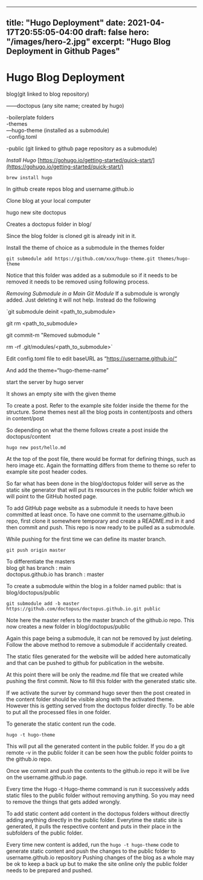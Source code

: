 
---
title: "Hugo Deployment"
date: 2021-04-17T20:55:05-04:00
draft: false
hero: "/images/hero-2.jpg"
excerpt: "Hugo Blog Deployment in Github Pages"
---

# Hugo Blog Deployment

blog(git linked to blog repository)

——doctopus (any site name; created by hugo)

\-boilerplate folders    
      -themes    
         —hugo-theme (installed as a submodule)    
      -config.toml    

\-public (git linked to github page repository as a submodule)    

*Install Hugo* [https://gohugo.io/getting-started/quick-start/](https://gohugo.io/getting-started/quick-start/)

`brew install hugo`

In github create repos blog and username.github.io

Clone blog at your local computer

hugo new site doctopus

Creates a doctopus folder in blog/

Since the blog folder is cloned git is already init in it.

Install the theme of choice as a submodule in the themes folder

`git submodule add https://github.com/xxx/hugo-theme.git themes/hugo-theme`

Notice that this folder was added as a submodule so if it needs to be removed it needs to be removed using following process.    


*Removing Submodule in a Main Git Module*
If a submodule is wrongly added. Just deleting it will not help. Instead do the following

`git submodule deinit <path_to_submodule>

git rm <path_to_submodule>

git commit-m "Removed submodule "

rm -rf .git/modules/<path_to_submodule>`


Edit config.toml file to edit baseURL as “https://username.github.io/“

And add the theme=“hugo-theme-name”

start the server by hugo server

It shows an empty site with the given theme

To create a post. Refer to the example site folder inside the theme for the structure. Some themes nest all the blog posts in content/posts and others in content/post

So depending on what the theme follows create a post inside the doctopus/content

`hugo new post/hello.md`

At the top of the post file, there would be format for defining things, such as hero image etc. Again the formatting differs from theme to theme so refer to example site post header codes.

So far what has been done in the blog/doctopus   folder will serve as the static site generator that will put its resources in the public folder which we will point to the GitHub hosted page.

To add GitHub page website as a submodule it needs to have been committed at least once. To have one commit to the username.github.io repo, first clone it somewhere temporary and create a README.md in it and then commit and push. This repo is now ready to be pulled as a submodule.

While pushing for the first time we can define its master branch.

`git push origin master`

To differentiate the masters    
blog git has branch : main    
doctopus.github.io has branch : master    

To create a submodule within the blog in a folder named public: that is blog/doctopus/public

`git submodule add -b master https://github.com/doctopus/doctopus.github.io.git public`

Note here the master refers to the master branch of the github.io repo. This now creates a new folder in blog/doctopus/public

Again this page being a submodule, it can not be removed by just deleting. Follow the above method to remove a submodule if accidentally created.

The static files generated for the website will be added here automatically and that can be pushed to github for publication in the website.

At this point there will be only the readme.md file that we created while pushing the first commit. Now to fill this folder with the generated static site.

If we activate the surver by command hugo sever then the post created in the content folder should be visible along with the activated theme. However this is getting served from the doctopus folder directly. To be able to put all the processed files in one folder.

To generate the static content run the code.

`hugo -t hugo-theme`

This will put all the generated content in the public folder. If you do a git remote -v in the public folder it can be seen how the public folder points to the github.io repo.

Once we commit and push the contents to the github.io repo it will be live on the username.github.io page.

Every time the Hugo -t Hugo-theme command is run it successively adds static files to the public folder without removing anything. So you may need to remove the things that gets added wrongly.

To add static content add content in the doctopus folders without directly adding anything directly in the public folder. Everytime the static site is generated, it pulls the respective content and puts in their place in the subfolders of the public folder.

Every time new content is added, run the `hugo -t hugo-theme` code to generate static content and push the changes to the public folder to username.github.io repository
Pushing changes of the blog as a whole may be ok to keep a back up but to make the site online only the public folder needs to be prepared and pushed.


